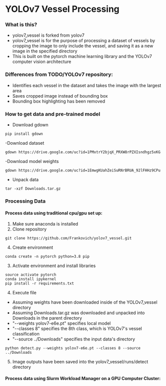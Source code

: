 # YOLOv7 Vessel Processing

### What is this?
- yolov7_vessel is forked from yolov7
- yolov7_vessel is for the purpose of processing a dataset of vessels by cropping the image to only include the vessel, and saving it as a new image in the specified directory
- This is built on the pytorch machine learning library and the YOLOv7 computer vision architecture

### Differences from TODO/YOLOv7 repository:
- Identifies each vessel in the dataset and takes the image with the largest area
- Saves cropped image instead of bounding box
- Bounding box highlighting has been removed

### How to get data and pre-trained model
- Download gdown
```
pip install gdown
```
-Download dataset
```
gdown https://drive.google.com/uc?id=1PMxtrY2bjqX_PRXW8rPZXIsndhgz5xKG
```
-Download model weights
```
gdown https://drive.google.com/uc?id=1EmwgKUahZeiSuRNrBRUA_92lFHHz9CPu
```
- Unpack data
```
tar -xzf Downloads.tar.gz
```

### Processing Data
#### Process data using traditional cpu/gpu set up:
1) Make sure anaconda is installed
2) Clone repository
```
git clone https://github.com/Frankovich/yolov7_vessel.git
```
4) Create environment
```
conda create -n pytorch python=3.8 pip
```
3) Activate environment and install libraries
```
source activate pytorch
conda install ipykernel
pip install -r requirements.txt
```
4) Execute file
- Assuming weights have been downloaded inside of the YOLOv7_vessel directory
- Assuming Downloads.tar.gz was downloaded and unpacked into Downloads in the parent directory
- "--weights yolov7-e6e.pt" specifies local model
- "--classes 8" specifies the 8th class, which is YOLOv7's vessel classification
- "--source ../Downloads" specifies the input data's directory
```
python detect.py --weights yolov7-e6e.pt --classes 8 --source ../Downloads
```
5) Image outputs have been saved into the yolov7_vessel/runs/detect directory

#### Process data using Slurm Workload Manager on a GPU Computer Cluster:


